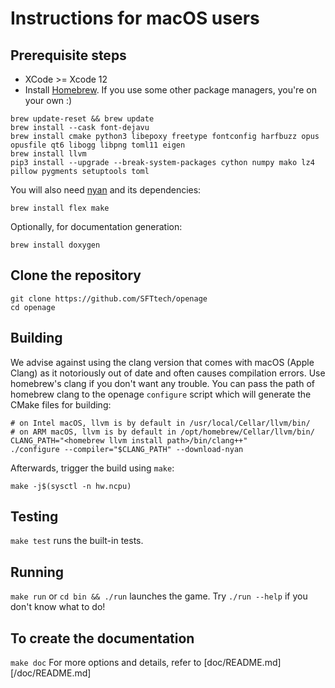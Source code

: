# Instructions for macOS users

## Prerequisite steps
- XCode >= Xcode 12
- Install [Homebrew](http://brew.sh). If you use some other package managers, you're on your own :)

```
brew update-reset && brew update
brew install --cask font-dejavu
brew install cmake python3 libepoxy freetype fontconfig harfbuzz opus opusfile qt6 libogg libpng toml11 eigen
brew install llvm
pip3 install --upgrade --break-system-packages cython numpy mako lz4 pillow pygments setuptools toml
```

You will also need [nyan](https://github.com/SFTtech/nyan/blob/master/doc/building.md) and its dependencies:

```
brew install flex make
```

Optionally, for documentation generation:

```
brew install doxygen
```

## Clone the repository

```
git clone https://github.com/SFTtech/openage
cd openage
```

## Building

We advise against using the clang version that comes with macOS (Apple Clang) as it notoriously out of date and often causes compilation errors. Use homebrew's clang if you don't want any trouble. You can pass the path of homebrew clang to the openage `configure` script which will generate the CMake files for building:

```
# on Intel macOS, llvm is by default in /usr/local/Cellar/llvm/bin/
# on ARM macOS, llvm is by default in /opt/homebrew/Cellar/llvm/bin/
CLANG_PATH="<homebrew llvm install path>/bin/clang++"
./configure --compiler="$CLANG_PATH" --download-nyan
```

Afterwards, trigger the build using `make`:

```
make -j$(sysctl -n hw.ncpu)
```

## Testing
`make test` runs the built-in tests.


## Running
`make run` or `cd bin && ./run` launches the game. Try `./run --help` if you don't know what to do!


## To create the documentation
`make doc`
For more options and details, refer to [doc/README.md][/doc/README.md]
